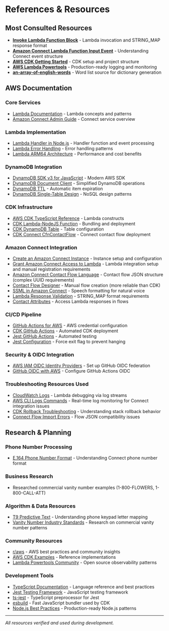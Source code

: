 # References & Resources

## Most Consulted Resources

- **[Invoke Lambda Function Block](https://docs.aws.amazon.com/connect/latest/adminguide/invoke-lambda-function-block.html)** - Lambda invocation and STRING_MAP response format
- **[Amazon Connect Lambda Function Input Event](https://docs.aws.amazon.com/connect/latest/adminguide/connect-lambda-functions.html#function-input)** - Understanding Connect event structure
- **[AWS CDK Getting Started](https://docs.aws.amazon.com/cdk/v2/guide/getting_started.html)** - CDK setup and project structure
- **[AWS Lambda Powertools](https://docs.powertools.aws.dev/lambda/typescript/latest/)** - Production-ready logging and monitoring
- **[an-array-of-english-words](https://www.npmjs.com/package/an-array-of-english-words)** - Word list source for dictionary generation

## AWS Documentation

### Core Services
- [Lambda Documentation](https://docs.aws.amazon.com/lambda/latest/dg/welcome.html) - Lambda concepts and patterns
- [Amazon Connect Admin Guide](https://docs.aws.amazon.com/connect/latest/adminguide/what-is-amazon-connect.html) - Connect service overview

### Lambda Implementation
- [Lambda Handler in Node.js](https://docs.aws.amazon.com/lambda/latest/dg/nodejs-handler.html) - Handler function and event processing
- [Lambda Error Handling](https://docs.aws.amazon.com/lambda/latest/dg/nodejs-exceptions.html) - Error handling patterns
- [Lambda ARM64 Architecture](https://aws.amazon.com/blogs/aws/aws-lambda-functions-powered-by-aws-graviton2-processor-run-your-functions-on-arm-and-get-up-to-34-better-price-performance/) - Performance and cost benefits

### DynamoDB Integration
- [DynamoDB SDK v3 for JavaScript](https://docs.aws.amazon.com/AWSJavaScriptSDK/v3/latest/client/dynamodb/) - Modern AWS SDK
- [DynamoDB Document Client](https://docs.aws.amazon.com/AWSJavaScriptSDK/v3/latest/lib/lib-dynamodb/) - Simplified DynamoDB operations
- [DynamoDB TTL](https://docs.aws.amazon.com/amazondynamodb/latest/developerguide/TTL.html) - Automatic item expiration
- [DynamoDB Single-Table Design](https://www.alexdebrie.com/posts/dynamodb-single-table/) - NoSQL design patterns

### CDK Infrastructure
- [AWS CDK TypeScript Reference](https://docs.aws.amazon.com/cdk/api/v2/docs/aws-cdk-lib.aws_lambda-readme.html) - Lambda constructs
- [CDK Lambda-NodeJS Function](https://docs.aws.amazon.com/cdk/api/v2/docs/aws-cdk-lib.aws_lambda_nodejs-readme.html) - Bundling and deployment
- [CDK DynamoDB Table](https://docs.aws.amazon.com/cdk/api/v2/docs/aws-cdk-lib.aws_dynamodb-readme.html) - Table configuration
- [CDK Connect CfnContactFlow](https://docs.aws.amazon.com/cdk/api/v2/docs/aws-cdk-lib.aws_connect.CfnContactFlow.html) - Connect contact flow deployment

### Amazon Connect Integration
- [Create an Amazon Connect Instance](https://docs.aws.amazon.com/connect/latest/adminguide/amazon-connect-instances.html) - Instance setup and configuration
- [Grant Amazon Connect Access to Lambda](https://docs.aws.amazon.com/connect/latest/adminguide/connect-lambda-functions.html) - Lambda integration setup and manual registration requirements
- [Amazon Connect Contact Flow Language](https://docs.aws.amazon.com/connect/latest/adminguide/flow-language.html) - Contact flow JSON structure (complex UUID requirements)
- [Contact Flow Designer](https://docs.aws.amazon.com/connect/latest/adminguide/contact-flow-designer.html) - Manual flow creation (more reliable than CDK)
- [SSML in Amazon Connect](https://docs.aws.amazon.com/connect/latest/adminguide/ssml.html) - Speech formatting for natural voice
- [Lambda Response Validation](https://docs.aws.amazon.com/connect/latest/adminguide/invoke-lambda-function-block.html#lambda-response) - STRING_MAP format requirements
- [Contact Attributes](https://docs.aws.amazon.com/connect/latest/adminguide/connect-contact-attributes.html) - Access Lambda responses in flows

### CI/CD Pipeline
- [GitHub Actions for AWS](https://github.com/aws-actions/configure-aws-credentials) - AWS credential configuration
- [CDK GitHub Actions](https://docs.aws.amazon.com/cdk/v2/guide/cli.html#cli-deploy) - Automated CDK deployment
- [Jest GitHub Actions](https://jestjs.io/docs/getting-started#using-github-actions) - Automated testing
- [Jest Configuration](https://jestjs.io/docs/configuration#forceexit-boolean) - Force exit flag to prevent hanging

### Security & OIDC Integration
- [AWS IAM OIDC Identity Providers](https://docs.aws.amazon.com/IAM/latest/UserGuide/id_roles_providers_create_oidc.html) - Set up GitHub OIDC federation
- [GitHub OIDC with AWS](https://docs.github.com/en/actions/deployment/security-hardening-your-deployments/configuring-openid-connect-in-amazon-web-services) - Configure GitHub Actions OIDC

### Troubleshooting Resources Used
- [CloudWatch Logs](https://docs.aws.amazon.com/AmazonCloudWatch/latest/logs/Working-with-log-groups-and-streams.html) - Lambda debugging via log streams
- [AWS CLI Logs Commands](https://docs.aws.amazon.com/cli/latest/reference/logs/) - Real-time log monitoring for Connect integration issues
- [CDK Rollback Troubleshooting](https://docs.aws.amazon.com/cdk/v2/guide/troubleshooting.html) - Understanding stack rollback behavior
- [Connect Flow Import Errors](https://docs.aws.amazon.com/connect/latest/adminguide/contact-flow-import-export.html) - Flow JSON compatibility issues

## Research & Planning

### Phone Number Processing
- [E.164 Phone Number Format](https://docs.aws.amazon.com/connect/latest/adminguide/phone-number-requirements.html) - Understanding Connect phone number format

### Business Research
- Researched commercial vanity number examples (1-800-FLOWERS, 1-800-CALL-ATT)

### Algorithm & Data Resources
- [T9 Predictive Text](https://en.wikipedia.org/wiki/T9_(predictive_text)) - Understanding phone keypad letter mapping
- [Vanity Number Industry Standards](https://en.wikipedia.org/wiki/Phoneword) - Research on commercial vanity number patterns

### Community Resources
- [r/aws](https://www.reddit.com/r/aws/) - AWS best practices and community insights
- [AWS CDK Examples](https://github.com/aws-samples/aws-cdk-examples) - Reference implementations
- [Lambda Powertools Community](https://github.com/aws-powertools/powertools-lambda-typescript) - Open source observability patterns

### Development Tools
- [TypeScript Documentation](https://www.typescriptlang.org/docs/) - Language reference and best practices
- [Jest Testing Framework](https://jestjs.io/docs/getting-started) - JavaScript testing framework
- [ts-jest](https://kulshekhar.github.io/ts-jest/) - TypeScript preprocessor for Jest
- [esbuild](https://esbuild.github.io/) - Fast JavaScript bundler used by CDK
- [Node.js Best Practices](https://github.com/goldbergyoni/nodebestpractices) - Production-ready Node.js patterns

---

*All resources verified and used during development.*
